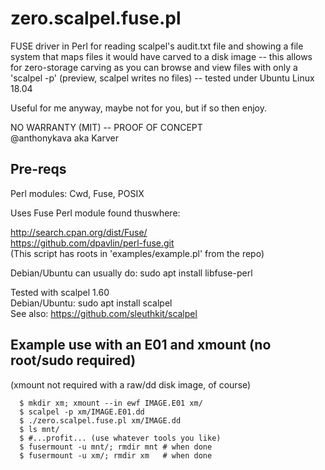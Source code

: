 # zero.scalpel.fuse.pl

FUSE driver in Perl for reading scalpel's audit.txt file and showing a file system that maps files it would have carved to a disk image -- this allows for zero-storage carving as you can browse and view files with only a 'scalpel -p' (preview, scalpel writes no files) -- tested under Ubuntu Linux 18.04  
  
Useful for me anyway, maybe not for you, but if so then enjoy.  
  
NO WARRANTY (MIT) -- PROOF OF CONCEPT  
@anthonykava aka Karver  
  
## Pre-reqs

Perl modules: Cwd, Fuse, POSIX  

Uses Fuse Perl module found thuswhere:  
  
http://search.cpan.org/dist/Fuse/  
https://github.com/dpavlin/perl-fuse.git  
(This script has roots in 'examples/example.pl' from the repo)  
  
Debian/Ubuntu can usually do: sudo apt install libfuse-perl  
  
Tested with scalpel 1.60  
Debian/Ubuntu: sudo apt install scalpel  
See also: https://github.com/sleuthkit/scalpel

## Example use with an E01 and xmount (no root/sudo required)
(xmount not required with a raw/dd disk image, of course)

      $ mkdir xm; xmount --in ewf IMAGE.E01 xm/
      $ scalpel -p xm/IMAGE.E01.dd
      $ ./zero.scalpel.fuse.pl xm/IMAGE.dd
      $ ls mnt/
      $ #...profit... (use whatever tools you like)
      $ fusermount -u mnt/; rmdir mnt # when done
      $ fusermount -u xm/; rmdir xm   # when done

